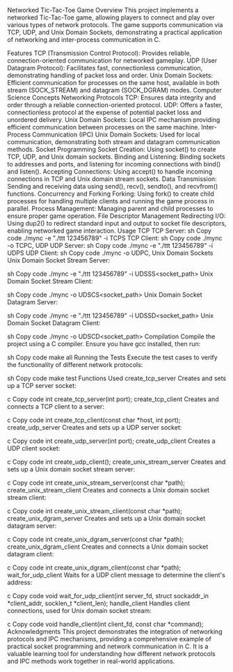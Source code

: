 


Networked Tic-Tac-Toe Game
Overview
This project implements a networked Tic-Tac-Toe game, allowing players to connect and play over various types of network protocols. The game supports communication via TCP, UDP, and Unix Domain Sockets, demonstrating a practical application of networking and inter-process communication in C.

Features
TCP (Transmission Control Protocol): Provides reliable, connection-oriented communication for networked gameplay.
UDP (User Datagram Protocol): Facilitates fast, connectionless communication, demonstrating handling of packet loss and order.
Unix Domain Sockets: Efficient communication for processes on the same host, available in both stream (SOCK_STREAM) and datagram (SOCK_DGRAM) modes.
Computer Science Concepts
Networking Protocols
TCP: Ensures data integrity and order through a reliable connection-oriented protocol.
UDP: Offers a faster, connectionless protocol at the expense of potential packet loss and unordered delivery.
Unix Domain Sockets: Local IPC mechanism providing efficient communication between processes on the same machine.
Inter-Process Communication (IPC)
Unix Domain Sockets: Used for local communication, demonstrating both stream and datagram communication methods.
Socket Programming
Socket Creation: Using socket() to create TCP, UDP, and Unix domain sockets.
Binding and Listening: Binding sockets to addresses and ports, and listening for incoming connections with bind() and listen().
Accepting Connections: Using accept() to handle incoming connections in TCP and Unix domain stream sockets.
Data Transmission: Sending and receiving data using send(), recv(), sendto(), and recvfrom() functions.
Concurrency and Forking
Forking: Using fork() to create child processes for handling multiple clients and running the game process in parallel.
Process Management: Managing parent and child processes to ensure proper game operation.
File Descriptor Management
Redirecting I/O: Using dup2() to redirect standard input and output to socket file descriptors, enabling networked game interaction.
Usage
TCP
TCP Server:
sh
Copy code
./mync -e "./ttt 123456789" -i TCPS<port>
TCP Client:
sh
Copy code
./mync -o TCPC<host>,<port>
UDP
UDP Server:
sh
Copy code
./mync -e "./ttt 123456789" -i UDPS<port>
UDP Client:
sh
Copy code
./mync -o UDPC<host>,<port>
Unix Domain Sockets
Unix Domain Socket Stream Server:

sh
Copy code
./mync -e "./ttt 123456789" -i UDSSS<socket_path>
Unix Domain Socket Stream Client:

sh
Copy code
./mync -o UDSCS<socket_path>
Unix Domain Socket Datagram Server:

sh
Copy code
./mync -e "./ttt 123456789" -i UDSSD<socket_path>
Unix Domain Socket Datagram Client:

sh
Copy code
./mync -o UDSCD<socket_path>
Compilation
Compile the project using a C compiler. Ensure you have gcc installed, then run:

sh
Copy code
make all
Running the Tests
Execute the test cases to verify the functionality of different network protocols:

sh
Copy code
make test
Functions Used
create_tcp_server
Creates and sets up a TCP server socket:

c
Copy code
int create_tcp_server(int port);
create_tcp_client
Creates and connects a TCP client to a server:

c
Copy code
int create_tcp_client(const char *host, int port);
create_udp_server
Creates and sets up a UDP server socket:

c
Copy code
int create_udp_server(int port);
create_udp_client
Creates a UDP client socket:

c
Copy code
int create_udp_client();
create_unix_stream_server
Creates and sets up a Unix domain socket stream server:

c
Copy code
int create_unix_stream_server(const char *path);
create_unix_stream_client
Creates and connects a Unix domain socket stream client:

c
Copy code
int create_unix_stream_client(const char *path);
create_unix_dgram_server
Creates and sets up a Unix domain socket datagram server:

c
Copy code
int create_unix_dgram_server(const char *path);
create_unix_dgram_client
Creates and connects a Unix domain socket datagram client:

c
Copy code
int create_unix_dgram_client(const char *path);
wait_for_udp_client
Waits for a UDP client message to determine the client's address:

c
Copy code
void wait_for_udp_client(int server_fd, struct sockaddr_in *client_addr, socklen_t *client_len);
handle_client
Handles client connections, used for Unix domain socket stream:

c
Copy code
void handle_client(int client_fd, const char *command);
Acknowledgments
This project demonstrates the integration of networking protocols and IPC mechanisms, providing a comprehensive example of practical socket programming and network communication in C. It is a valuable learning tool for understanding how different network protocols and IPC methods work together in real-world applications.
